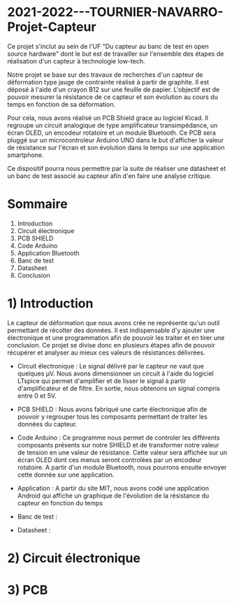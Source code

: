 # 2021-2022---TOURNIER-NAVARRO-Projet-Capteur
Ce projet s'inclut au sein de l'UF "Du capteur au banc de test en open source hardware" dont le but est de travailler sur l'ensemble des étapes de réalisation d'un capteur à technologie low-tech. 

Notre projet se base sur des travaux de recherches d'un capteur de déformation type jauge de contrainte réalisé à partir de graphite. Il est déposé à l'aide d'un crayon B12 sur une feuille de papier. L'objectif est de pouvoir mesurer la résistance de ce capteur et son évolution au cours du temps en fonction de sa déformation. 

Pour cela, nous avons réalisé un PCB Shield grace au logiciel Kicad. Il regroupe un circuit analogique de type amplificateur transimpédance, un écran OLED, un encodeur rotatoire et un module Bluetooth. Ce PCB sera pluggé sur un microcontroleur Arduino UNO dans le but d'afficher la valeur de résistance sur l'écran et son évolution dans le temps sur une application smartphone.

Ce dispositif pourra nous permettre par la suite de réaliser une datasheet et un banc de test associé au capteur afin d'en faire une analyse critique.

# Sommaire

1) Introduction 
2) Circuit électronique
3) PCB SHIELD
4) Code Arduino
5) Application Bluetooth
6) Banc de test
7) Datasheet
8) Conclusion

# 1) Introduction

Le capteur de déformation que nous avons crée ne représente qu'un outil permettant de récolter des données. Il est indispensable d'y ajouter une électronique et une programmation afin de pouvoir les traiter et en tirer une conclusion. Ce projet se divise donc en plusieurs étapes afin de pouvoir récupérer et analyser au mieux ces valeurs de résistances délivrées.

- Circuit électronique : Le signal délivré par le capteur ne vaut que quelques µV. Nous avons dimensionner un circuit à l'aide du logiciel LTspice qui permet d'amplifier et de lisser le signal à partir d'amplificateur et de filtre. En sortie, nous obtenons un signal compris entre 0 et 5V.

- PCB SHIELD : Nous avons fabriqué une carte électronique afin de pouvoir y regrouper tous les composants permettant de traiter les données du capteur.

- Code Arduino : Ce programme nous permet de controler les différents composants présents sur notre SHIELD et de transformer notre valeur de tension en une valeur de résistance. Cette valeur sera affichée sur un écran OLED dont ces menus seront controlées par un encodeur rotatoire. A partir d'un module Bluetooth, nous pourrons ensuite envoyer cette donnée sur une application.

- Application : A partir du site MIT, nous avons codé une application Android qui affiche un graphique de l'évolution de la résistance du capteur en fonction du temps

- Banc de test : 

- Datasheet : 

# 2) Circuit électronique


# 3) PCB


